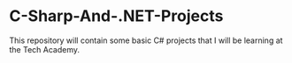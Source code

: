 # C-Sharp-And-.NET-Projects
 This repository will contain some basic C# projects that I will be learning at the Tech Academy.
